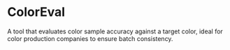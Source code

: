 # ColorEval
A tool that evaluates color sample accuracy against a target color, ideal for color production companies to ensure batch consistency.
